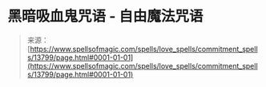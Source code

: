 <!--yml

分类：未分类

日期：2024年06月12日 18:52:21

-->

# 黑暗吸血鬼咒语 - 自由魔法咒语

> 来源：[https://www.spellsofmagic.com/spells/love_spells/commitment_spells/13799/page.html#0001-01-01](https://www.spellsofmagic.com/spells/love_spells/commitment_spells/13799/page.html#0001-01-01)
